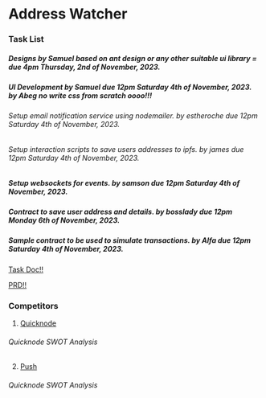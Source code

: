 # Address Watcher


### Task List

##### Designs by Samuel based on ant design or any other suitable ui library = due 4pm Thursday, 2nd of November, 2023.
##### UI Development by Samuel due 12pm Saturday 4th of November, 2023. by Abeg no write css from scratch oooo!!!

###### Setup email notification service using nodemailer. by estheroche due 12pm Saturday 4th of November, 2023.

###### Setup interaction scripts to save users addresses to ipfs. by james due 12pm Saturday 4th of November, 2023.

##### Setup websockets for events. by samson due 12pm Saturday 4th of November, 2023.

##### Contract to save user address and details. by bosslady due 12pm Monday 6th of November, 2023.

##### Sample contract to be used to simulate transactions. by Alfa due 12pm Saturday 4th of November, 2023.


[Task Doc!!](https://docs.google.com/document/d/1PNNgjN8F2bZKnAR6sh1zJGrt5kzc2l22HBe5Py8wwbQ/edit?usp=sharing)


[PRD!!](https://docs.google.com/document/d/1Ramt1KqB8dNHwBUVZT4tMEVdI0dXhW6Pb6kWoPeLIDk/edit)

### Competitors
1. [Quicknode](https://www.quicknode.com/docs/quickalerts)

###### Quicknode SWOT Analysis

2. [Push](https://push.org/docs/)

###### Quicknode SWOT Analysis